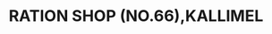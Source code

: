 ---
title: "RATION SHOP (NO.66),KALLIMEL"
url: /mankamkuzhi/ration-shop-no-66-kallimel/
shop: convenience
---